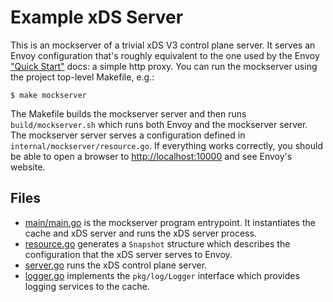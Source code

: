# Example xDS Server

This is an mockserver of a trivial xDS V3 control plane server.  It serves an Envoy configuration that's roughly equivalent to the one used by the Envoy ["Quick Start"](https://www.envoyproxy.io/docs/envoy/latest/start/start#quick-start-to-run-simple-mockserver) docs: a simple http proxy.  You can run the mockserver using the project top-level Makefile, e.g.:

```
$ make mockserver
```

The Makefile builds the mockserver server and then runs `build/mockserver.sh` which runs both Envoy and the mockserver server.  The mockserver server serves a configuration defined in `internal/mockserver/resource.go`.  If everything works correctly, you should be able to open a browser to [http://localhost:10000](http://localhost:10000) and see Envoy's website.

## Files

* [main/main.go](main/main.go) is the mockserver program entrypoint.  It instantiates the cache and xDS server and runs the xDS server process.
* [resource.go](resource.go) generates a `Snapshot` structure which describes the configuration that the xDS server serves to Envoy.
* [server.go](server.go) runs the xDS control plane server.
* [logger.go](logger.go) implements the `pkg/log/Logger` interface which provides logging services to the cache.

